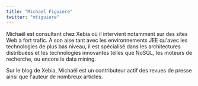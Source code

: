```yaml
---
title: "Michael Figuiere"
twitter: "mfiguiere"
---
```


Michaël est consultant chez Xebia où il intervient notamment sur des
sites Web à fort trafic. A son aise tant avec les environnements JEE
qu'avec les technologies de plus bas niveau, il est spécialisé dans les
architectures distribuées et les technologies innovantes telles que
NoSQL, les moteurs de recherche, ou encore le data mining.

Sur le blog de Xebia, Michaël est un contributeur actif des revues de
presse ainsi que l'auteur de nombreux articles. 
